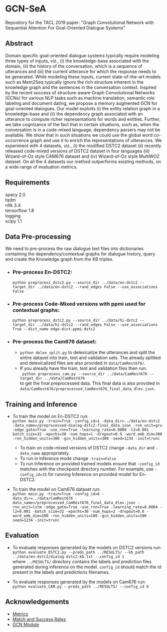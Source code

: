 # GCN-SeA
Repository for the TACL 2019 paper: "Graph Convolutional Network with Sequential Attention For Goal-Oriented Dialogue Systems"

## Abstract
Domain specific goal-oriented dialogue systems typically require modeling three types of inputs, *viz*., (i) the knowledge-base associated with the domain, (ii) the history of the conversation, which is a sequence of utterances and (iii) the current utterance for which the response needs to be generated. While modeling these inputs, current state-of-the-art models such as Mem2Seq typically ignore the rich structure inherent in the knowledge graph and the sentences in the conversation context. Inspired by the recent success of structure-aware Graph Convolutional Networks (GCNs) for various NLP tasks such as machine translation, semantic role labeling and document dating, we propose a memory augmented GCN for goal-oriented dialogues. Our model exploits (i) the entity relation graph in a knowledge-base  and (ii) the dependency graph associated with an utterance to compute richer representations for words and entities. Further, we take cognizance of the fact that in certain situations, such as, when the conversation is in a code-mixed language, dependency parsers may not be available. We show that in such situations we could use the global word co-occurrence graph and use it to enrich the representations of utterances. We experiment with 4 datasets, *viz.*, (i) the modified DSTC2 dataset (ii) recently released code-mixed versions of DSTC2 dataset in four languages (iii) Wizard-of-Oz style CAM676 dataset and (iv) Wizard-of-Oz style MultiWOZ dataset. On all the 4 datasets our method outperforms existing methods, on a wide range of evaluation metrics.

## Requirements
spacy 2.0 <br />
tqdm <br />
nltk 3.4 <br />
tensorflow 1.8 <br />
logging <br />
scipy 1.1 <br />

## Data Pre-processing 
We need to pre-process the raw dialogue text files into dictionaries containing the dependency/contextual graphs for dialogue history, query and create the Knowledge graph from the KB triples. <br />
* ### Pre-process En-DSTC2:
   ```python preprocess_dstc2.py --source_dir ../data/en-dstc2 --target_dir ../data/en-dstc2 --rand_edges False --use_associations False ``` <br />
* ### Pre-process Code-Mixed versions with ppmi used for contextual graphs:
   ```python preprocess_dstc2.py --source_dir ../data/hi-dstc2 --target_dir ../data/hi-dstc2 --rand_edges False --use_associations True --dict_name edge-dict-ppmi-dstc2```<br />

* ### Pre-process the Cam676 dataset:<br />
   * ```python delex_split.py``` to delexicalize the utterances and split the entire dataset into train, test and validation sets. The already splitted and delexicalized files are also provided in ```data/CamRest676/```.
   * If you already have the train, test and validation files then run: <br />
``` python preprocess_cam.py --source_dir ../data/CamRest676 --target_dir ../data/CamRest676``` <br /> to get the final preprocessed data. This final data is also provided in ```data/CamRest676/preprocessed_CamRest676_final_data_dlex.json```.
## Training and Inference
* To train the model on En-DSTC2 run:<br />
   ```python main.py -train=True -config_id=1 -data_dir=../data/en-dstc2 -data_name=/preprocessed-dialog-dstc2-final_data.json -rnn_unit=gru -edge_gate=True -use_rnn=True -learning_rate=0.0008 -l2=0.001 -batch_size=32 -epochs=30 -num_hops=1 -dropout=0.9 -word_emb_dim=300 -rnn_hidden_units=300 -gcn_hidden_units=300 -seed=1234 -init=trunc```

   * To train on code-mixed versions of DSTC2 change ```-data_dir``` and ```-data_name``` appropriately.
   * To run in Inference mode change ```-train=False```
   * To run Inference on provided trained models ensure that ```-config_id``` matches with the checkpoint directory number. For example, use ```-config_id=35``` for running Inference on provided model for En-DSTC2.
* To train the model on Cam676 dataset run: <br />
```python main.py -train=True -config_id=6 -data_dir=../data/CamRest676 -data_name=/preprocessed_CamRest676_final_data_dlex.json -rnn_unit=lstm -edge_gate=True -use_rnn=True -learning_rate=0.0004 -l2=0.001 -batch_size=32 -epochs=30 -num_hops=2 -dropout=0.8 -word_emb_dim=100 -rnn_hidden_units=100 -gcn_hidden_units=100 -seed=1234 -init=trunc```

## Evaluation
* To evaluate responses generated by the models on DSTC2 versions run: <br />
```python evaluate_DSTC2.py --preds_path ../RESULTS/ --kb_path ../data/en-dstc2/dialog-dstc2-kb.txt --config_id 1``` <br />
where ```../RESULTS/``` directory contains the labels and prediction files generated during inference on the model. ```config_id``` should match the id present in the labels and predictions filenames.

* To evaluate responses generated by the models on Cam676 run: <br />
```python evaluate_CAM.py --preds_path ../RESULTS/ --config_id 6``` <br />
## Acknowledgements
* [Metrics](https://github.com/google/seq2seq) <br />
* [Match and Success Rates](https://github.com/budzianowski/multiwoz) <br />
* [GCN Module](https://github.com/malllabiisc/NeuralDater)
